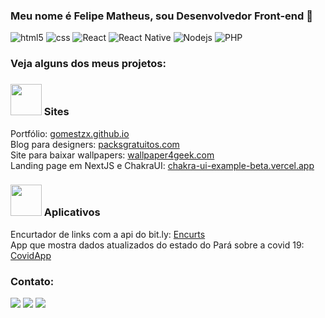 ### Meu nome é Felipe Matheus, sou Desenvolvedor Front-end :wave:

<div style="display: inline_block">
  <img alt="html5" src="https://img.shields.io/badge/HTML5-E34F26?style=for-the-badge&logo=html5&logoColor=white" />
  <img alt="css" src="https://img.shields.io/badge/CSS3-1572B6?style=for-the-badge&logo=css3&logoColor=white" />
   <img alt="React" src="https://img.shields.io/badge/React-20232A?style=for-the-badge&logo=react&logoColor=61DAFB" />
   <img alt="React Native" src="https://img.shields.io/badge/React_Native-20232A?style=for-the-badge&logo=react&logoColor=61DAFB" />
  <img alt="Nodejs" src="https://img.shields.io/badge/Node.js-43853D?style=for-the-badge&logo=node.js&logoColor=white" />
  <img alt="PHP" src="https://img.shields.io/badge/PHP-777BB4?style=for-the-badge&logo=php&logoColor=white" />
  
  
</div>

<h3> Veja alguns dos meus projetos: </h3>

### <img src="https://media.giphy.com/media/Vf3ZKdillTMOOaOho0/giphy.gif" width="50"> Sites

 Portfólio: <a href="https://gomestzx.github.io/"> gomestzx.github.io </a> <br>
 Blog para designers: <a href="https://packsgratuitos.com"> packsgratuitos.com </a> <br>
 Site para baixar wallpapers: <a href="https://wallpaper4geek.com">wallpaper4geek.com</a> <br>
 Landing page em NextJS e ChakraUI: <a href="http://chakra-ui-example-beta.vercel.app//">chakra-ui-example-beta.vercel.app</a> <br>
 
 ### <img src="https://media.giphy.com/media/4yAGJLPdbpNDgKisFH/giphy.gif" width="50"> Aplicativos

 
 Encurtador de links com a api do bit.ly: <a href="https://github.com/gomestzx/encurts"> Encurts  </a> <br>
 App que mostra dados atualizados do estado do Pará sobre a covid 19: <a href="https://glassmorphism-css.vercel.app/"> CovidApp </a>


<h3> Contato: </h3>

<div> 
  <a href="https://instagram.com/gomestzx" target="_blank"><img src="https://img.shields.io/badge/-Instagram-%23E4405F?style=for-the-badge&logo=instagram&logoColor=white" target="_blank"></a>
  <a href = "mailto:felipematheusdev@gmail.com"><img src="https://img.shields.io/badge/-Gmail-%23333?style=for-the-badge&logo=gmail&logoColor=white" target="_blank"></a>
  <a href="https://br.linkedin.com/in/gomestzx" target="_blank"><img src="https://img.shields.io/badge/-LinkedIn-%230077B5?style=for-the-badge&logo=linkedin&logoColor=white" target="_blank"></a> 
 
 
</div>

